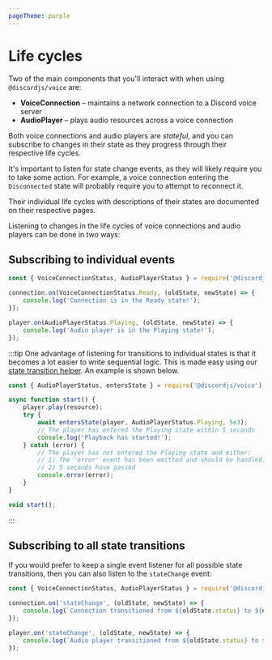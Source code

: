 ```yaml
---
pageTheme: purple
---
```


# Life cycles

Two of the main components that you'll interact with when using `@discordjs/voice` are:

- **VoiceConnection** – maintains a network connection to a Discord voice server
- **AudioPlayer** – plays audio resources across a voice connection

Both voice connections and audio players are _stateful_, and you can subscribe to changes in their state as they progress through their respective life cycles.

It's important to listen for state change events, as they will likely require you to take some action. For example, a voice connection entering the `Disconnected` state will probably require you to attempt to reconnect it.

Their individual life cycles with descriptions of their states are documented on their respective pages.

Listening to changes in the life cycles of voice connections and audio players can be done in two ways:

## Subscribing to individual events

```js
const { VoiceConnectionStatus, AudioPlayerStatus } = require('@discordjs/voice');

connection.on(VoiceConnectionStatus.Ready, (oldState, newState) => {
	console.log('Connection is in the Ready state!');
});

player.on(AudioPlayerStatus.Playing, (oldState, newState) => {
	console.log('Audio player is in the Playing state!');
});
```

:::tip
One advantage of listening for transitions to individual states is that it becomes a lot easier to write sequential logic. This is made easy using our [state transition helper](https://github.com/discordjs/voice/blob/main/src/util/entersState.ts). An example is shown below.

```js
const { AudioPlayerStatus, entersState } = require('@discordjs/voice');

async function start() {
	player.play(resource);
	try {
		await entersState(player, AudioPlayerStatus.Playing, 5e3);
		// The player has entered the Playing state within 5 seconds
		console.log('Playback has started!');
	} catch (error) {
		// The player has not entered the Playing state and either:
		// 1) The 'error' event has been emitted and should be handled.
		// 2) 5 seconds have passed
		console.error(error);
	}
}

void start();
```
:::

## Subscribing to all state transitions

If you would prefer to keep a single event listener for all possible state transitions, then you can also listen to the `stateChange` event:

```js
const { VoiceConnectionStatus, AudioPlayerStatus } = require('@discordjs/voice');

connection.on('stateChange', (oldState, newState) => {
	console.log(`Connection transitioned from ${oldState.status} to ${newState.status}`);
});

player.on('stateChange', (oldState, newState) => {
	console.log(`Audio player transitioned from ${oldState.status} to ${newState.status}`);
});
```
